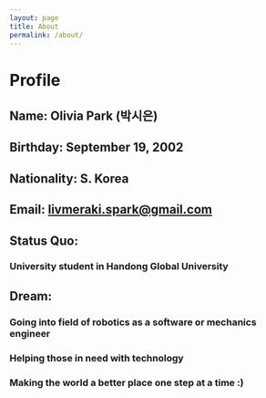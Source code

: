 ```yaml
---
layout: page
title: About
permalink: /about/
---
```



# Profile

## Name: Olivia Park (박시은)

## Birthday: September 19, 2002

## Nationality: S. Korea

## Email: livmeraki.spark@gmail.com


## Status Quo: 
   
   ### University student in Handong Global University
    


## Dream: 
   
   ### Going into field of robotics as a software or mechanics engineer
   
   ### Helping those in need with technology
   
   ### Making the world a better place one step at a time :)
